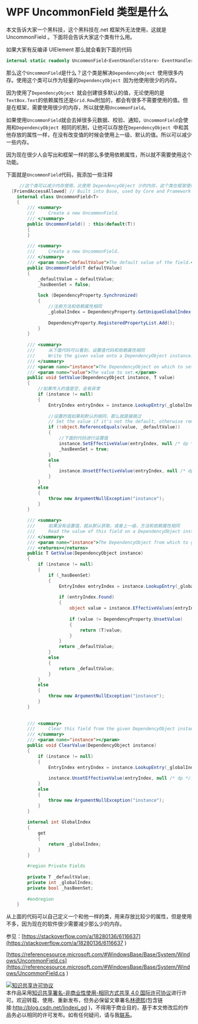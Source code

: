 
# WPF UncommonField 类型是什么

本文告诉大家一个黑科技，这个黑科技在.net 框架外无法使用，这就是 UncommonField 。下面将会告诉大家这个类有什么用。

<!--more-->


<!-- csdn -->

<!-- 标签：WPF，.net framework,.net源代码,源代码分析 -->

如果大家有反编译 UIElement 那么就会看到下面的代码

```csharp
internal static readonly UncommonField<EventHandlersStore> EventHandlersStoreField = new UncommonField<EventHandlersStore>();
```

那么这个`UncommonField`是什么？这个类是解决`DependencyObject `使用很多内存。使用这个类可以作为轻量的`DependencyObject `因为他使用很少的内存。

因为使用了`DependencyObject `就会创建很多默认的值，无论使用的是`TextBox.Text`的依赖属性还是`Grid.Row`附加的，都会有很多不需要使用的值。但是在框架，需要使用很少的内存，所以就使用`UncommonField`。

如果使用`UncommonField`就会去掉很多元数据、校验、通知，`UncommonField`会使用和`DependencyObject `相同的机制，让他可以存放在`DependencyObject `中和其他存放的属性一样，在没有改变值的时候会使用上一级、默认的值。所以可以减少一些内存。

因为现在很少人会写出和框架一样的那么多使用依赖属性，所以就不需要使用这个功能。

下面就是`UncommonField`代码，我添加一些注释

```csharp
     //这个类可以减少内存使用，比使用 DependencyObject 少的内存，这个类在框架使用，不在外面使用
  [FriendAccessAllowed] // Built into Base, used by Core and Framework
    internal class UncommonField<T>
    {
        /// <summary>
        ///     Create a new UncommonField.
        /// </summary>
        public UncommonField() : this(default(T))
        {
        }
 
        /// <summary>
        ///     Create a new UncommonField.
        /// </summary>
        /// <param name="defaultValue">The default value of the field.</param>
        public UncommonField(T defaultValue)
        {
            _defaultValue = defaultValue;
            _hasBeenSet = false;
 
            lock (DependencyProperty.Synchronized)
            {
            	//注册方法和依赖属性相同
                _globalIndex = DependencyProperty.GetUniqueGlobalIndex(null, null);
 
                DependencyProperty.RegisteredPropertyList.Add();
            }
        }
 
        /// <summary>
        ///     从下面代码可以看到，设置值代码和依赖属性相同
        ///     Write the given value onto a DependencyObject instance.
        /// </summary>
        /// <param name="instance">The DependencyObject on which to set the value.</param>
        /// <param name="value">The value to set.</param>
        public void SetValue(DependencyObject instance, T value)
        {
        	//如果传入的值是空，会有异常
            if (instance != null)
            {
                EntryIndex entryIndex = instance.LookupEntry(_globalIndex);
 
                //设置的值如果和默认的相同，那么就直接跳过
                // Set the value if it's not the default, otherwise remove the value.
                if (!object.ReferenceEquals(value, _defaultValue))
                {
                	//下面的代码进行设置值
                    instance.SetEffectiveValue(entryIndex, null /* dp */, _globalIndex, null /* metadata */, value, BaseValueSourceInternal.Local);
                    _hasBeenSet = true;
                }
                else
                {
                    instance.UnsetEffectiveValue(entryIndex, null /* dp */, null /* metadata */);
                }
            }
            else
            {
                throw new ArgumentNullException("instance");
            }
        }
 
        /// <summary>
        ///     如果没有设置值，就从默认获取，或者上一级，方法和依赖属性相同
        ///     Read the value of this field on a DependencyObject instance.
        /// </summary>
        /// <param name="instance">The DependencyObject from which to get the value.</param>
        /// <returns></returns>
        public T GetValue(DependencyObject instance)
        {
            if (instance != null)
            {
                if (_hasBeenSet)
                {
                    EntryIndex entryIndex = instance.LookupEntry(_globalIndex);
 
                    if (entryIndex.Found)
                    {
                        object value = instance.EffectiveValues[entryIndex.Index].LocalValue;
 
                        if (value != DependencyProperty.UnsetValue)
                        {
                            return (T)value;
                        }
                    }
                    return _defaultValue;
                }
                else
                {
                    return _defaultValue;
                }
            }
            else
            {
                throw new ArgumentNullException("instance");
            }
        }
 
 
        /// <summary>
        ///     Clear this field from the given DependencyObject instance.
        /// </summary>
        /// <param name="instance"></param>
        public void ClearValue(DependencyObject instance)
        {
            if (instance != null)
            {
                EntryIndex entryIndex = instance.LookupEntry(_globalIndex);
 
                instance.UnsetEffectiveValue(entryIndex, null /* dp */, null /* metadata */);
            }
            else
            {
                throw new ArgumentNullException("instance");
            }
        }
 
        internal int GlobalIndex
        {
            get
            {
                return _globalIndex;
            }
        }
 
        #region Private Fields
 
        private T _defaultValue;
        private int _globalIndex;
        private bool _hasBeenSet;
 
        #endregion
    }
```

从上面的代码可以自己定义一个和他一样的类，用来存放比较少的属性，但是使用不多，因为现在的软件很少需要减少那么少的内存。

参见：[https://stackoverflow.com/a/18280136/6116637](https://stackoverflow.com/a/18280136/6116637 )

[https://referencesource.microsoft.com/#WindowsBase/Base/System/Windows/UncommonField.cs](https://referencesource.microsoft.com/#WindowsBase/Base/System/Windows/UncommonField.cs )




<a rel="license" href="http://creativecommons.org/licenses/by-nc-sa/4.0/"><img alt="知识共享许可协议" style="border-width:0" src="https://licensebuttons.net/l/by-nc-sa/4.0/88x31.png" /></a><br />本作品采用<a rel="license" href="http://creativecommons.org/licenses/by-nc-sa/4.0/">知识共享署名-非商业性使用-相同方式共享 4.0 国际许可协议</a>进行许可。欢迎转载、使用、重新发布，但务必保留文章署名[林德熙](http://blog.csdn.net/lindexi_gd)(包含链接:http://blog.csdn.net/lindexi_gd )，不得用于商业目的，基于本文修改后的作品务必以相同的许可发布。如有任何疑问，请与我[联系](mailto:lindexi_gd@163.com)。